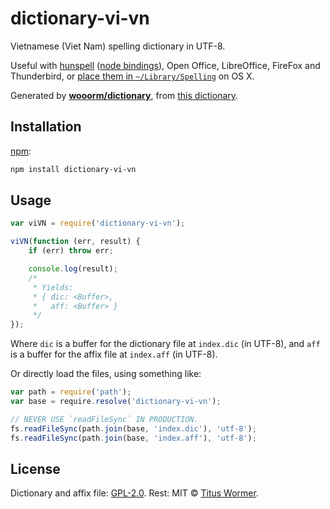 # dictionary-vi-vn

Vietnamese (Viet Nam) spelling dictionary in UTF-8.

Useful with [hunspell][hunspell] ([node bindings][nodehun]), Open Office,
LibreOffice, FireFox and Thunderbird, or [place them in
`~/Library/Spelling`][osx] on OS X.

Generated by [**wooorm/dictionary**][dictionary], from [this
dictionary][source].

## Installation

[npm][npm]:

```bash
npm install dictionary-vi-vn
```

## Usage

```js
var viVN = require('dictionary-vi-vn');

viVN(function (err, result) {
    if (err) throw err;

    console.log(result);
    /*
     * Yields:
     * { dic: <Buffer>,
     *   aff: <Buffer> }
     */
});
```

Where `dic` is a buffer for the dictionary file at `index.dic` (in UTF-8), and
`aff` is a buffer for the affix file at `index.aff` (in UTF-8).

Or directly load the files, using something like:

```js
var path = require('path');
var base = require.resolve('dictionary-vi-vn');

// NEVER USE `readFileSync` IN PRODUCTION.
fs.readFileSync(path.join(base, 'index.dic'), 'utf-8');
fs.readFileSync(path.join(base, 'index.aff'), 'utf-8');
```

## License

Dictionary and affix file: [GPL-2.0][license]. Rest: MIT ©
[Titus Wormer][home].

[hunspell]: http://hunspell.sourceforge.net

[nodehun]: https://github.com/nathanjsweet/nodehun

[osx]: https://github.com/wooorm/dictionary#os-x

[source]: http://extensions.openoffice.org/en/project/vietnamese-spellchecker

[npm]: https://docs.npmjs.com/cli/install

[license]: LICENSE

[dictionary]: https://github.com/wooorm/dictionary

[home]: https://wooorm.com
